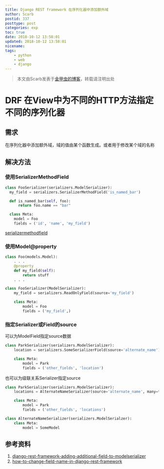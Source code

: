 ```yaml
---
title: Django REST framework 在序列化器中添加额外域
author: Scarb
postid: 337
posttype: post
categories: exp
toc: true
date: 2018-10-12 13:58:01
updated: 2018-10-12 13:58:01
nicename:
tags:
    - python
    - web
    - django
---
```


>本文由Scarb发表于[金甲虫的博客](http://47.106.131.90/blog)，转载请注明出处

# DRF 在View中为不同的HTTP方法指定不同的序列化器

## 需求

在序列化器中添加额外域，域的值由某个函数生成。或者用于修改某个域的名称

## 解决方法

### 使用SerializerMethodField

```python
class FooSerializer(serializers.ModelSerializer):
  my_field = serializers.SerializerMethodField('is_named_bar')

  def is_named_bar(self, foo):
      return foo.name == "bar" 

  class Meta:
    model = Foo
    fields = ('id', 'name', 'my_field')
```

[serializermethodfield](http://www.django-rest-framework.org/api-guide/fields/#serializermethodfield)

<!-- more -->

### 使用Model@property

```python
class Foo(models.Model):
    . . .
    @property
    def my_field(self):
        return stuff
    . . .

class FooSerializer(ModelSerializer):
    my_field = serializers.ReadOnlyField(source='my_field')

    class Meta:
        model = Foo
        fields = ('my_field',)
```

### 指定Serializer或Field的source

可以为ModelField指定source数据

```python
class ParkSerializer(serializers.ModelSerializer):
    location = serializers.SomeSerializerField(source='alternate_name')

    class Meta:
        model = Park
        fields = ('other_fields', 'location')
```

也可以为级联关系Serializer指定source

```python
class ParkSerializer(serializers.ModelSerializer):
    locations = AlternateNameSerializer(source='alternate_name', many=true)

    class Meta:
        model = Park
        fields = ('other_fields', 'locations')

class AlternateNameSerializer(serializers.ModelSerialzer):
    class Meta:
        model = SomeModel
```

## 参考资料

1. [django-rest-framework-adding-additional-field-to-modelserializer](https://stackoverflow.com/questions/18396547/django-rest-framework-adding-additional-field-to-modelserializer)
2. [how-to-change-field-name-in-django-rest-framework](https://stackoverflow.com/questions/22958058/how-to-change-field-name-in-django-rest-framework)